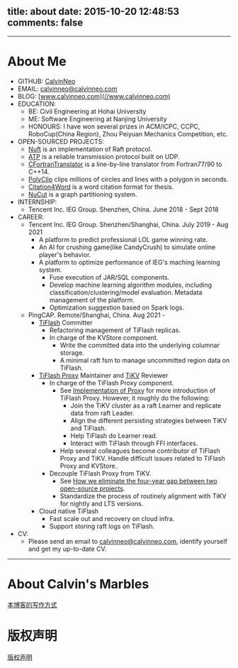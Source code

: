 title: about
date: 2015-10-20 12:48:53
comments: false
---

---
# About Me
- GITHUB: [CalvinNeo](//github.com/CalvinNeo)
- EMAIL: calvinneo@calvinneo.com
- BLOG: [www.calvinneo.com](//www.calvinneo.com)
- EDUCATION:
    - BE: Civil Engineering at Hohai University
    - ME: Software Engineering at Nanjing University
    - HONOURS: I have won several prizes in ACM/ICPC, CCPC, RoboCup(China Region), Zhou Peiyuan Mechanics Competition, etc.
- OPEN-SOURCED PROJECTS:
    - [Nuft](https://github.com/CalvinNeo/Nuft) is an implementation of Raft protocol.
    - [ATP](https://github.com/CalvinNeo/ATP) is a reliable transmission protocol built on UDP.
    - [CFortranTranslator](https://github.com/CalvinNeo/CFortranTranslator) is a line-by-line translator from Fortran77/90 to C++14.
    - [PolyClip](https://github.com/CalvinNeo/PolyClip) clips millions of circles and lines with a polygon in seconds.
    - [Citation4Word](https://github.com/CalvinNeo/Citation4Word) is a word citation format for thesis.
    - [NuCut](https://github.com/CalvinNeo/NuCut) is a graph partitioning system.
- INTERNSHIP:
    - Tencent Inc. IEG Group. Shenzhen, China. June 2018 - Sept 2018
- CAREER:
    - Tencent Inc. IEG Group. Shenzhen/Shanghai, China. July 2019 - Aug 2021
        - A platform to predict professional LOL game winning rate.
        - An AI for crushing game(like CandyCrush) to simulate online player's behavior.
        - A platform to optimize performance of IEG's maching learning system.
            - Fuse execution of JAR/SQL components.
            - Develop machine learning algorithm modules, including classification/clustering/model evaluation. Metadata management of the platform.
            - Optimization suggestion based on Spark logs.
    - PingCAP. Remote/Shanghai, China. Aug 2021 -
        - [TiFlash](https://github.com/pingcap/tiflash) Committer
            - Refactoring management of TiFlash replicas.
            - In charge of the KVStore component.
                - Write the committed data into the underlying columnar storage.
                - A minimal raft fsm to manage uncommitted region data on TiFlash.
        - [TiFlash Proxy](https://github.com/pingcap/tidb-engine-ext) Maintainer and [TiKV](https://github.com/tikv/tikv) Reviewer
            - In charge of the TiFlash Proxy component.
                - See [Implementation of Proxy](https://cn.pingcap.com/blog/tiflash-source-code-reading-7/) for more introduction of TiFlash Proxy. However, it roughly do the following:
                    - Join the TiKV cluster as a raft Learner and replicate data from raft Leader.
                    - Align the different persisting strategies between TiKV and TiFlash.
                    - Help TiFlash do Learner read.
                    - Interact with TiFlash through FFI interfaces.
                - Help several colleagues become contributor of TiFlash Proxy and TiKV. Handle difficult issues related to TiFlash Proxy and KVStore.
            - Decouple TiFlash Proxy from TiKV.
                - See [How we eliminate the four-year gap between two open-source projects](https://cn.pingcap.com/blog/how-we-eliminate-the-four-year-fork-between-two-open-source-projects).
                - Standardize the process of routinely alignment with TiKV for nightly and LTS versions.
        - Cloud native TiFlash
            - Fast scale out and recovery on cloud infra.
            - Support storing raft logs on TiFlash.
- CV:
    - Please send an email to calvinneo@calvinneo.com, identify yourself and get my up-to-date CV.
---

# About Calvin's Marbles
[本博客的写作方式](/about/xzfs/)


# 版权声明
<span><a href="/about/yytl/">版权声明</a></span>